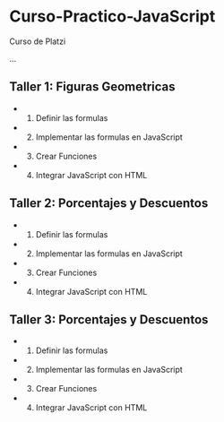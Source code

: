 # Curso-Practico-JavaScript
Curso de Platzi

... 

## Taller 1: Figuras Geometricas
- 1. Definir las formulas
- 2. Implementar las formulas en JavaScript
- 3. Crear Funciones
- 4. Integrar JavaScript con HTML

## Taller 2: Porcentajes y Descuentos
- 1. Definir las formulas
- 2. Implementar las formulas en JavaScript
- 3. Crear Funciones
- 4. Integrar JavaScript con HTML

## Taller 3: Porcentajes y Descuentos
- 1. Definir las formulas
- 2. Implementar las formulas en JavaScript
- 3. Crear Funciones
- 4. Integrar JavaScript con HTML